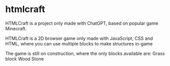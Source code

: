 # htmlcraft

HTMLCraft is a project only made with ChatGPT, based on popular game Minecraft.

HTMLCraft is a 2D browser game only made with JavaScript, CSS and HTML, where you can use multiple blocks to make structures in-game

The game is still on construction, where the only blocks available are:
Grass block
Wood
Stone
